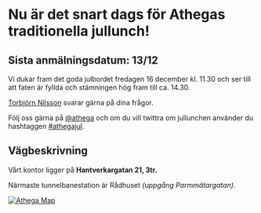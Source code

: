 # Nu är det snart dags för Athegas traditionella jullunch!

## Sista anmälningsdatum: 13/12

Vi dukar fram det goda julbordet fredagen 16 december kl. 11.30 och ser
till att faten är fyllda och stämningen hög fram till ca. 14.30.

[Torbjörn Nilsson](mailto:torbjorn.nilsson@athega.se) svarar gärna på dina frågor.

Följ oss gärna på [@athega](https://twitter.com/athega) och om du vill twittra om
jullunchen använder du hashtaggen [#athegajul](https://twitter.com/#!/search/realtime/%23athegajul).

## Vägbeskrivning

Vårt kontor ligger på **Hantverkargatan 21, 3tr.**

Närmaste tunnelbanestation är Rådhuset _(uppgång Parmmätargatan)_.

[![Athega Map](https://maps.googleapis.com/maps/api/staticmap?center=Athega%20AB,%20Hantverkargatan%2021,%20Stockholm&markers=color:0xFF6600|Hantverkargatan%2021&zoom=15&size=245x245&sensor=false&scale=2&key=AIzaSyAb1UOKlC3CAIjBrGtBPYymHg3hcbQhrTQ)](http://g.co/maps/ndcuq)
